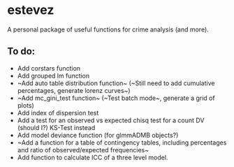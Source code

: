 # estevez

A personal package of useful functions for crime analysis (and more).

## To do:

- Add corstars function
- Add grouped lm function
- ~Add auto table distribution function~ (~Still need to add cumulative percentages, generate lorenz curves~)
- ~Add mc_gini_test function~ (~Test batch mode~, generate a grid of plots)
- Add index of dispersion test
- Add a test for an observed vs expected chisq test for a count DV (should I?) KS-Test instead
- Add model deviance function (for glmmADMB objects?)
- ~Add a function for a table of contingency tables, including percentages
  and ratio of observed/expected frequencies~
- Add function to calculate ICC of a three level model.
